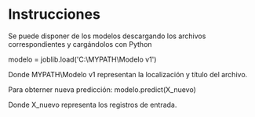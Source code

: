 # Instrucciones

Se puede disponer de los modelos descargando los archivos correspondientes y cargándolos con Python

  modelo = joblib.load('C:\\MYPATH\\Modelo v1')

Donde MYPATH\\Modelo v1 representan la localización y título del archivo.

Para obterner nueva predicción:
   modelo.predict(X_nuevo)
   
Donde X_nuevo representa los registros de entrada.




